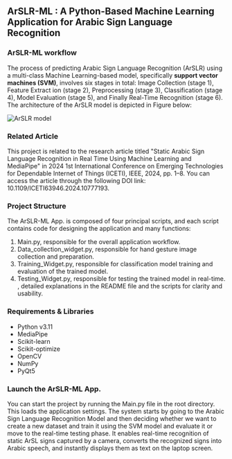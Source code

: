## ArSLR-ML : A Python-Based Machine Learning Application for Arabic Sign Language Recognition



### ArSLR-ML workflow
The process of predicting Arabic Sign Language Recognition (ArSLR) using a multi-class Machine Learning-based model, specifically **support vector machines (SVM)**, involves six stages in total: Image Collection (stage 1), Feature Extract  ion (stage 2), Preprocessing (stage 3), Classification (stage 4), Model Evaluation (stage 5), and Finally Real-Time Recognition (stage 6). The architecture of the ArSLR model is depicted in Figure below:

![ArSLR model](https://github.com/user-attachments/assets/b546df32-2ab4-4347-898f-e5b2d18a302b)

### Related Article
This project is related to the research article titled "Static Arabic Sign Language Recognition in Real Time Using Machine Learning and MediaPipe" in 2024 1st International Conference on Emerging Technologies for Dependable Internet of Things (ICETI), IEEE, 2024, pp. 1–8. You can access the article through the following DOI link: 10.1109/ICETI63946.2024.10777193.

### Project Structure
The ArSLR-ML App. is composed of four principal scripts, and each script contains code for designing the application and many functions: 
1. Main.py, responsible for the overall application workflow.
2. Data_collection_widget.py, responsible for hand gesture image collection and preparation.
3. Training_Widget.py, responsible for classification model training and evaluation of the trained model.
4. Testing_Widget.py, responsible for testing the trained model in real-time. 
, detailed explanations in the README file and the scripts for clarity and usability.

### Requirements & Libraries
* Python v3.11 
* MediaPipe
* Scikit-learn
* Scikit-optimize
* OpenCV
* NumPy
* PyQt5

### Launch the ArSLR-ML App.
You can start the project by running the Main.py file in the root directory. This loads the application settings. The system starts by going to the Arabic Sign Language Recognition Model and then deciding whether we want to create a new dataset and train it using the SVM model and evaluate it or move to the real-time testing phase. It enables real-time recognition of static ArSL signs captured by a camera, converts the recognized signs into Arabic speech, and instantly displays them as text on the laptop screen.

